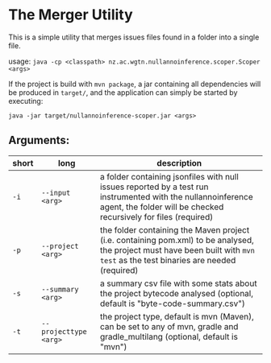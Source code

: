 # The Merger Utility

This is a simple utility that merges issues files found in a folder into a single file. 

usage: `java -cp <classpath> nz.ac.wgtn.nullannoinference.scoper.Scoper <args>`

If the project is build with `mvn package`, a jar containing all dependencies will be produced in `target/`, and the application can simply be started by executing:

`java -jar target/nullannoinference-scoper.jar <args>`

## Arguments: 

| short | long                      | description                                                                                                                                                                      | 
|-------|---------------------------|----------------------------------------------------------------------------------------------------------------------------------------------------------------------------------|
| `-i`  | `--input <arg>`           | a folder containing jsonfiles with null issues reported by a test run instrumented with the nullannoinference agent, the folder will be checked recursively for files (required) |
| `-p`  | `--project <arg>`         | the folder containing the Maven project (i.e. containing pom.xml) to be analysed, the project must have been built with `mvn test` as the test binaries are needed (required)    |
| `-s`  | `--summary <arg>`         | a summary csv file with some stats about the project bytecode analysed (optional, default is "byte-code-summary.csv")                                                            |
| `-t`  | `--projecttype <arg>`     | the project type, default is mvn (Maven), can be set to any of mvn, gradle and gradle_multilang (optional, default is "mvn")                                                     |





